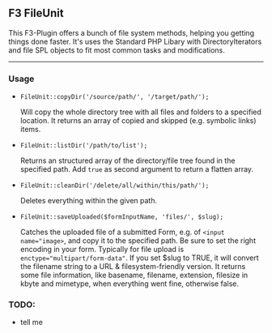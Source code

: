 ## F3 FileUnit

This F3-Plugin offers a bunch of file system methods, helping you getting things done faster.
It's uses the Standard PHP Libary with DirectoryIterators and file SPL objects to fit most common tasks and modifications.

***

### Usage

- 	`FileUnit::copyDir('/source/path/', '/target/path/');`
	
	Will copy the whole directory tree with all files and folders to a specified location.
	It returns an array of copied and skipped (e.g. symbolic links) items.

- 	`FileUnit::listDir('/path/to/list');`
	
	Returns an structured array of the directory/file tree found in the specified path. Add `true` as second argument to return a flatten array.

- 	`FileUnit::cleanDir('/delete/all/within/this/path/');`
	
	Deletes everything within the given path.
	

- 	`FileUnit::saveUploaded($formInputName, 'files/', $slug);`
	
	Catches the uploaded file of a submitted Form, e.g. of `<input name="image>`, and copy it to the specified path. Be sure to set the right encoding in your form. Typically for file upload is `enctype="multipart/form-data"`.
	If you set $slug to TRUE, it will convert the filename string to a URL & filesystem-friendly version.
	It returns some file information, like basename, filename, extension, filesize in kbyte and  mimetype, when everything went fine, otherwise false.
	


### TODO:

-	tell me